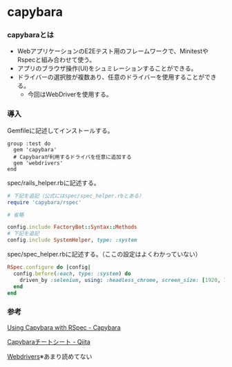 # capybara
### capybaraとは
- WebアプリケーションのE2Eテスト用のフレームワークで、MinitestやRspecと組み合わせて使う。
- アプリのブラウザ操作(UI)をシュミレーションすることができる。
- ドライバーの選択肢が複数あり、任意のドライバーを使用することができる。
  - 今回はWebDriverを使用する。

### 導入
Gemfileに記述してインストールする。
```
group :test do
  gem 'capybara'
  # Capybaraが利用するドライバを任意に追加する
  gem 'webdrivers'
end
```

spec/rails_helper.rbに記述する。
```rb
# 下記を追記（公式にはspec/spec_helper.rbとある）
require 'capybara/rspec'

# 省略

config.include FactoryBot::Syntax::Methods
# 下記を追記
config.include SystemHelper, type: :system
```

spec/spec_helper.rbに記述する。（ここの設定はよくわかっていない）
```rb
RSpec.configure do |config|
  config.before(:each, type: :system) do
    driven_by :selenium, using: :headless_chrome, screen_size: [1920, 1080]
  end
end
```

### 参考
[Using Capybara with RSpec - Capybara](https://github.com/teamcapybara/capybara#:~:text=selenium%2C%20%40rack_test%2C%20etc)

[Capybaraチートシート - Qiita](https://qiita.com/morrr/items/0e24251c049180218db4)

[Webdrivers](https://github.com/titusfortner/webdrivers)※あまり読めてない
